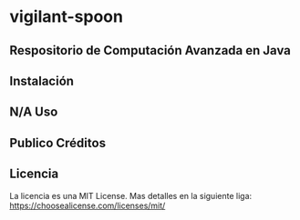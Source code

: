 # vigilant-spoon
Respositorio de Computación Avanzada en Java
---
Instalación
---
N/A
Uso
---
Publico
Créditos
---
Licencia
---
La licencia es una MIT License. Mas detalles en la siguiente liga: https://choosealicense.com/licenses/mit/

